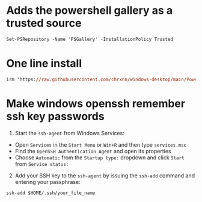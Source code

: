 # Adds the powershell gallery as a trusted source
```ps
Set-PSRepository -Name 'PSGallery' -InstallationPolicy Trusted
```
# One line install
```ps
irm "https://raw.githubusercontent.com/chrxnn/windows-desktop/main/Powershell/ps-setup.ps1" | iex
```
# Make windows openssh remember ssh key passwords
1. Start the `ssh-agent` from Windows Services: 
  - Open `Services` in the `Start Menu` or `Win+R` and then type `services.msc`
  - Find the `OpenSSH Authentication Agent` and open its properties
  - Choose `Automatic` from the `Startup type:` dropdown and click `Start` from `Service status:`
2. Add your SSH key to the `ssh-agent` by issuing the `ssh-add` command and entering your passphrase:
```
ssh-add $HOME/.ssh/your_file_name
```
